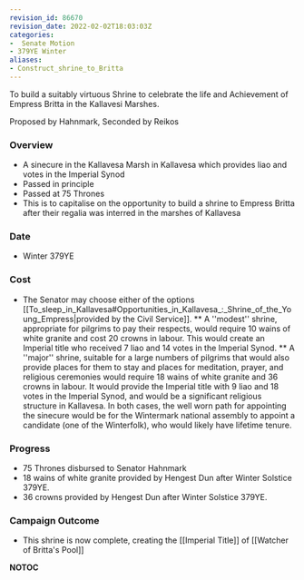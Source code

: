 ```yaml
---
revision_id: 86670
revision_date: 2022-02-02T18:03:03Z
categories:
-  Senate Motion
- 379YE Winter
aliases:
- Construct_shrine_to_Britta
---
```


To build a suitably virtuous Shrine to celebrate the life and Achievement of Empress Britta in the Kallavesi Marshes.

Proposed by Hahnmark, Seconded by Reikos 

### Overview
* A sinecure in the Kallavesa Marsh in Kallavesa which provides liao and votes in the Imperial Synod
* Passed in principle
* Passed at 75 Thrones
* This is to capitalise on the opportunity to build a shrine to Empress Britta after their regalia was interred in the marshes of Kallavesa

### Date
* Winter 379YE

### Cost
* The Senator may choose either of the options [[To_sleep_in_Kallavesa#Opportunities_in_Kallavesa_:_Shrine_of_the_Young_Empress|provided by the Civil Service]].
** A ''modest'' shrine, appropriate for pilgrims to pay their respects, would require 10 wains of white granite and cost 20 crowns in labour. This would create an Imperial title who received 7 liao and 14 votes in the Imperial Synod.
** A ''major'' shrine, suitable for a large numbers of pilgrims that would also provide places for them to stay and places for meditation, prayer, and religious ceremonies would require 18 wains of white granite and 36 crowns in labour. It would provide the Imperial title with 9 liao and 18 votes in the Imperial Synod, and would be a significant religious structure in Kallavesa.
In both cases, the well worn path for appointing the sinecure would be for the Wintermark national assembly to appoint a candidate (one of the Winterfolk), who would likely have lifetime tenure.

### Progress
* 75 Thrones disbursed to Senator Hahnmark
* 18 wains of white granite provided by Hengest Dun after Winter Solstice 379YE.
* 36 crowns provided by Hengest Dun after Winter Solstice 379YE.

### Campaign Outcome
* This shrine is now complete, creating the [[Imperial Title]] of [[Watcher of Britta's Pool]]



__NOTOC__